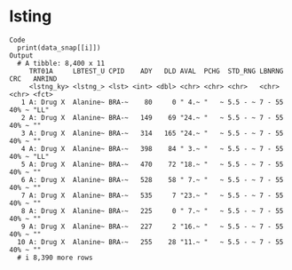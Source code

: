 # lsting

    Code
      print(data_snap[[i]])
    Output
      # A tibble: 8,400 x 11
         TRT01A     LBTEST_U CPID    ADY   DLD AVAL  PCHG  STD_RNG LBNRNG CRC   ANRIND
         <lstng_ky> <lstng_> <lst> <int> <dbl> <chr> <chr> <chr>   <chr>  <chr> <fct> 
       1 A: Drug X  Alanine~ BRA-~    80     0 " 4.~ "   ~ 5.5 - ~ 7 - 55 40% ~ "LL"  
       2 A: Drug X  Alanine~ BRA-~   149    69 "24.~ "   ~ 5.5 - ~ 7 - 55 40% ~ ""    
       3 A: Drug X  Alanine~ BRA-~   314   165 "24.~ "   ~ 5.5 - ~ 7 - 55 40% ~ ""    
       4 A: Drug X  Alanine~ BRA-~   398    84 " 3.~ "   ~ 5.5 - ~ 7 - 55 40% ~ "LL"  
       5 A: Drug X  Alanine~ BRA-~   470    72 "18.~ "   ~ 5.5 - ~ 7 - 55 40% ~ ""    
       6 A: Drug X  Alanine~ BRA-~   528    58 " 7.~ "   ~ 5.5 - ~ 7 - 55 40% ~ ""    
       7 A: Drug X  Alanine~ BRA-~   535     7 "23.~ "   ~ 5.5 - ~ 7 - 55 40% ~ ""    
       8 A: Drug X  Alanine~ BRA-~   225     0 " 7.~ "   ~ 5.5 - ~ 7 - 55 40% ~ ""    
       9 A: Drug X  Alanine~ BRA-~   227     2 "16.~ "   ~ 5.5 - ~ 7 - 55 40% ~ ""    
      10 A: Drug X  Alanine~ BRA-~   255    28 "11.~ "   ~ 5.5 - ~ 7 - 55 40% ~ ""    
      # i 8,390 more rows


